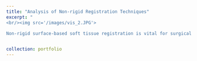```yaml
---
title: "Analysis of Non-rigid Registration Techniques"
excerpt: "
<br/><img src='/images/vis_2.JPG'>

Non-rigid surface-based soft tissue registration is vital for surgical navigation, enabling the integration of pre-operative and intra-operative images for real-time visualization in a common coordinate system. Despite its potential, challenges like complex surface structures and degrees of freedom hinder widespread adoption. This study compares several open-source liver registration algorithms, highlighting the Gaussian Mixture Model-Finite Element Model (GMM-FEM) as the most robust, with consistently lower post-registration errors under reduced visibility and increased surface deformation. This method offers a promising solution for improving surgical navigation accuracy."


collection: portfolio
---
```


<!-- This is an item in your portfolio. It can be have images or nice text. If you name the file .md, it will be parsed as markdown. If you name the file .html, it will be parsed as HTML.  -->

